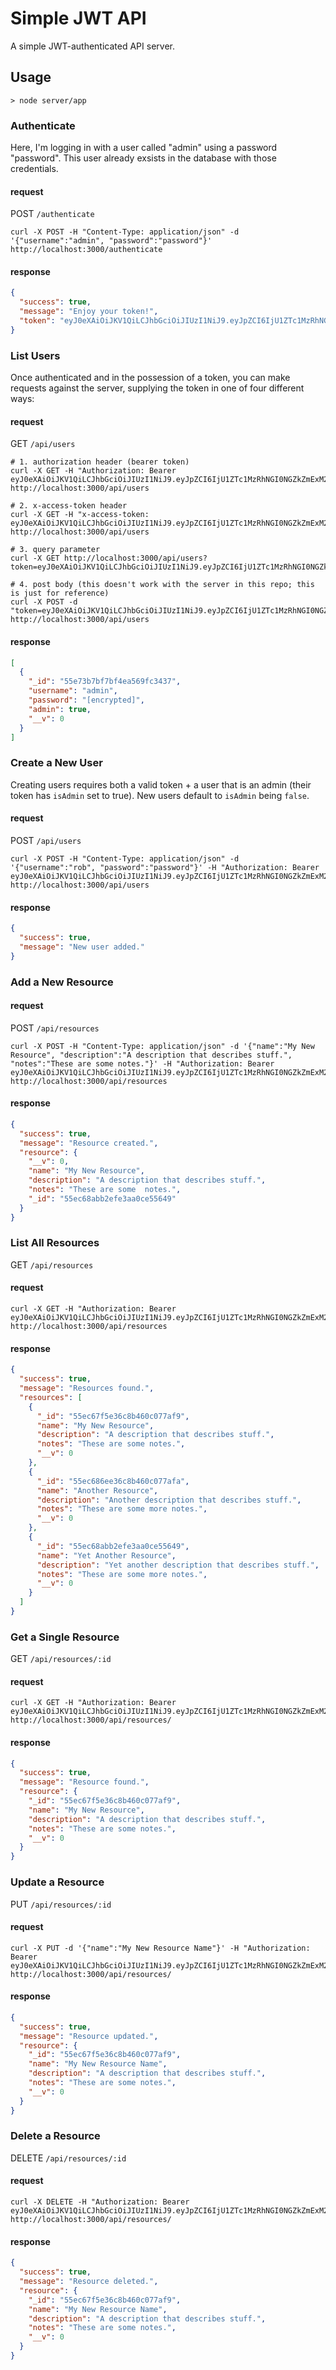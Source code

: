 # Simple JWT API

A simple JWT-authenticated API server.

## Usage

`> node server/app`


### Authenticate

Here, I'm logging in with a user called "admin" using a password "password". This
user already exsists in the database with those credentials.

#### request

POST `/authenticate`

```shell
curl -X POST -H "Content-Type: application/json" -d '{"username":"admin", "password":"password"}' http://localhost:3000/authenticate
```

#### response

```json
{
  "success": true,
  "message": "Enjoy your token!",
  "token": "eyJ0eXAiOiJKV1QiLCJhbGciOiJIUzI1NiJ9.eyJpZCI6IjU1ZTc1MzRhNGI0NGZkZmExM2Y4ZDJhNCIsInVzZXJuYW1lIjoiYWRtaW4iLCJpc0FkbWluIjp0cnVlLCJpYXQiOjE0NDEzMDg1NTgsImV4cCI6MTQ0MTM5NDk1OH0.5BV4kzoBbfcpYIdoyV21WMxL6PNYjmFcv6VSUsJL6Sc"
}
```


### List Users

Once authenticated and in the possession of a token, you can make requests
against the server, supplying the token in one of four different ways:

#### request

GET `/api/users`

```shell
# 1. authorization header (bearer token)
curl -X GET -H "Authorization: Bearer eyJ0eXAiOiJKV1QiLCJhbGciOiJIUzI1NiJ9.eyJpZCI6IjU1ZTc1MzRhNGI0NGZkZmExM2Y4ZDJhNCIsInVzZXJuYW1lIjoiYWRtaW4iLCJpc0FkbWluIjp0cnVlLCJpYXQiOjE0NDEzMDg1NTgsImV4cCI6MTQ0MTM5NDk1OH0.5BV4kzoBbfcpYIdoyV21WMxL6PNYjmFcv6VSUsJL6Sc" http://localhost:3000/api/users

# 2. x-access-token header
curl -X GET -H "x-access-token: eyJ0eXAiOiJKV1QiLCJhbGciOiJIUzI1NiJ9.eyJpZCI6IjU1ZTc1MzRhNGI0NGZkZmExM2Y4ZDJhNCIsInVzZXJuYW1lIjoiYWRtaW4iLCJpc0FkbWluIjp0cnVlLCJpYXQiOjE0NDEzMDg1NTgsImV4cCI6MTQ0MTM5NDk1OH0.5BV4kzoBbfcpYIdoyV21WMxL6PNYjmFcv6VSUsJL6Sc" http://localhost:3000/api/users

# 3. query parameter
curl -X GET http://localhost:3000/api/users?token=eyJ0eXAiOiJKV1QiLCJhbGciOiJIUzI1NiJ9.eyJpZCI6IjU1ZTc1MzRhNGI0NGZkZmExM2Y4ZDJhNCIsInVzZXJuYW1lIjoiYWRtaW4iLCJpc0FkbWluIjp0cnVlLCJpYXQiOjE0NDEzMDg1NTgsImV4cCI6MTQ0MTM5NDk1OH0.5BV4kzoBbfcpYIdoyV21WMxL6PNYjmFcv6VSUsJL6Sc

# 4. post body (this doesn't work with the server in this repo; this is just for reference)
curl -X POST -d "token=eyJ0eXAiOiJKV1QiLCJhbGciOiJIUzI1NiJ9.eyJpZCI6IjU1ZTc1MzRhNGI0NGZkZmExM2Y4ZDJhNCIsInVzZXJuYW1lIjoiYWRtaW4iLCJpc0FkbWluIjp0cnVlLCJpYXQiOjE0NDEzMDg1NTgsImV4cCI6MTQ0MTM5NDk1OH0.5BV4kzoBbfcpYIdoyV21WMxL6PNYjmFcv6VSUsJL6Sc" http://localhost:3000/api/users
```

#### response

```json
[
  {
    "_id": "55e73b7bf7bf4ea569fc3437",
    "username": "admin",
    "password": "[encrypted]",
    "admin": true,
    "__v": 0
  }
]
```


### Create a New User

Creating users requires both a valid token + a user that is an admin (their
token has `isAdmin` set to true). New users default to `isAdmin` being `false`.

#### request

POST `/api/users`

```shell
curl -X POST -H "Content-Type: application/json" -d '{"username":"rob", "password":"password"}' -H "Authorization: Bearer eyJ0eXAiOiJKV1QiLCJhbGciOiJIUzI1NiJ9.eyJpZCI6IjU1ZTc1MzRhNGI0NGZkZmExM2Y4ZDJhNCIsInVzZXJuYW1lIjoiYWRtaW4iLCJpc0FkbWluIjp0cnVlLCJpYXQiOjE0NDEzMDg1NTgsImV4cCI6MTQ0MTM5NDk1OH0.5BV4kzoBbfcpYIdoyV21WMxL6PNYjmFcv6VSUsJL6Sc" http://localhost:3000/api/users
```

#### response

```json
{
  "success": true,
  "message": "New user added."
}
```


### Add a New Resource

#### request

POST `/api/resources`

```shell
curl -X POST -H "Content-Type: application/json" -d '{"name":"My New Resource", "description":"A description that describes stuff.", "notes":"These are some notes."}' -H "Authorization: Bearer eyJ0eXAiOiJKV1QiLCJhbGciOiJIUzI1NiJ9.eyJpZCI6IjU1ZTc1MzRhNGI0NGZkZmExM2Y4ZDJhNCIsInVzZXJuYW1lIjoiYWRtaW4iLCJpc0FkbWluIjp0cnVlLCJpYXQiOjE0NDEzMDg1NTgsImV4cCI6MTQ0MTM5NDk1OH0.5BV4kzoBbfcpYIdoyV21WMxL6PNYjmFcv6VSUsJL6Sc" http://localhost:3000/api/resources
```

#### response

```json
{
  "success": true,
  "message": "Resource created.",
  "resource": {
    "__v": 0,
    "name": "My New Resource",
    "description": "A description that describes stuff.",
    "notes": "These are some  notes.",
    "_id": "55ec68abb2efe3aa0ce55649"
  }
}
```


### List All Resources

GET `/api/resources`

#### request

```shell
curl -X GET -H "Authorization: Bearer eyJ0eXAiOiJKV1QiLCJhbGciOiJIUzI1NiJ9.eyJpZCI6IjU1ZTc1MzRhNGI0NGZkZmExM2Y4ZDJhNCIsInVzZXJuYW1lIjoiYWRtaW4iLCJpc0FkbWluIjp0cnVlLCJpYXQiOjE0NDEzMDg1NTgsImV4cCI6MTQ0MTM5NDk1OH0.5BV4kzoBbfcpYIdoyV21WMxL6PNYjmFcv6VSUsJL6Sc" http://localhost:3000/api/resources
```

#### response

```json
{
  "success": true,
  "message": "Resources found.",
  "resources": [
    {
      "_id": "55ec67f5e36c8b460c077af9",
      "name": "My New Resource",
      "description": "A description that describes stuff.",
      "notes": "These are some notes.",
      "__v": 0
    },
    {
      "_id": "55ec686ee36c8b460c077afa",
      "name": "Another Resource",
      "description": "Another description that describes stuff.",
      "notes": "These are some more notes.",
      "__v": 0
    },
    {
      "_id": "55ec68abb2efe3aa0ce55649",
      "name": "Yet Another Resource",
      "description": "Yet another description that describes stuff.",
      "notes": "These are some more notes.",
      "__v": 0
    }
  ]
}
```


### Get a Single Resource

GET `/api/resources/:id`

#### request

```shell
curl -X GET -H "Authorization: Bearer eyJ0eXAiOiJKV1QiLCJhbGciOiJIUzI1NiJ9.eyJpZCI6IjU1ZTc1MzRhNGI0NGZkZmExM2Y4ZDJhNCIsInVzZXJuYW1lIjoiYWRtaW4iLCJpc0FkbWluIjp0cnVlLCJpYXQiOjE0NDEzMDg1NTgsImV4cCI6MTQ0MTM5NDk1OH0.5BV4kzoBbfcpYIdoyV21WMxL6PNYjmFcv6VSUsJL6Sc" http://localhost:3000/api/resources/
```

#### response

```json
{
  "success": true,
  "message": "Resource found.",
  "resource": {
    "_id": "55ec67f5e36c8b460c077af9",
    "name": "My New Resource",
    "description": "A description that describes stuff.",
    "notes": "These are some notes.",
    "__v": 0
  }
}
```


### Update a Resource

PUT `/api/resources/:id`

#### request

```shell
curl -X PUT -d '{"name":"My New Resource Name"}' -H "Authorization: Bearer eyJ0eXAiOiJKV1QiLCJhbGciOiJIUzI1NiJ9.eyJpZCI6IjU1ZTc1MzRhNGI0NGZkZmExM2Y4ZDJhNCIsInVzZXJuYW1lIjoiYWRtaW4iLCJpc0FkbWluIjp0cnVlLCJpYXQiOjE0NDEzMDg1NTgsImV4cCI6MTQ0MTM5NDk1OH0.5BV4kzoBbfcpYIdoyV21WMxL6PNYjmFcv6VSUsJL6Sc" http://localhost:3000/api/resources/
```

#### response

```json
{
  "success": true,
  "message": "Resource updated.",
  "resource": {
    "_id": "55ec67f5e36c8b460c077af9",
    "name": "My New Resource Name",
    "description": "A description that describes stuff.",
    "notes": "These are some notes.",
    "__v": 0
  }
}
```


### Delete a Resource

DELETE `/api/resources/:id`

#### request

```shell
curl -X DELETE -H "Authorization: Bearer eyJ0eXAiOiJKV1QiLCJhbGciOiJIUzI1NiJ9.eyJpZCI6IjU1ZTc1MzRhNGI0NGZkZmExM2Y4ZDJhNCIsInVzZXJuYW1lIjoiYWRtaW4iLCJpc0FkbWluIjp0cnVlLCJpYXQiOjE0NDEzMDg1NTgsImV4cCI6MTQ0MTM5NDk1OH0.5BV4kzoBbfcpYIdoyV21WMxL6PNYjmFcv6VSUsJL6Sc" http://localhost:3000/api/resources/
```

#### response

```json
{
  "success": true,
  "message": "Resource deleted.",
  "resource": {
    "_id": "55ec67f5e36c8b460c077af9",
    "name": "My New Resource Name",
    "description": "A description that describes stuff.",
    "notes": "These are some notes.",
    "__v": 0
  }
}
```
